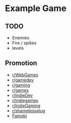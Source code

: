 # Example Game

## TODO

- Enemies
- Fire / spikes
- levels

## Promotion

-   [r/WebGames](https://www.reddit.com/r/WebGames/)
-   [r/gamedev](https://www.reddit.com/r/gamedev/)
-   [r/gaming](https://www.reddit.com/r/gaming/)
-   [r/games](https://www.reddit.com/r/games/)
-   [r/IndieDev](https://www.reddit.com/r/IndieDev/)
-   [r/indiegames](https://www.reddit.com/r/indiegames/)
-   [r/IndieGaming](https://www.reddit.com/r/IndieGaming/)
-   [r/shamelessplug](https://www.reddit.com/r/shamelessplug/)
-   [Famobi](https://famobi.com/developers/?locale=en)
